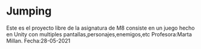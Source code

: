 # Jumping

Este es el proyecto libre de la asignatura de M8 consiste en un juego hecho en Unity
con multiples pantallas,personajes,enemigos,etc
Profesora:Marta Millan.
Fecha:28-05-2021
